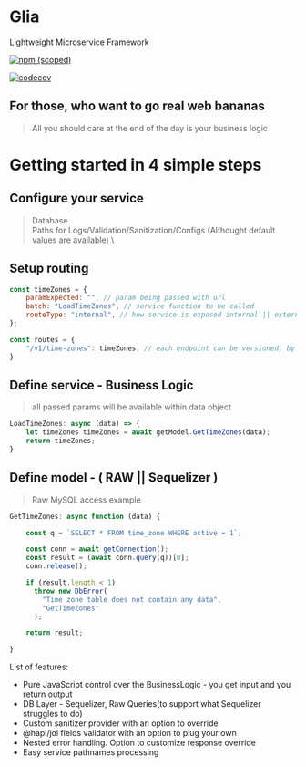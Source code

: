 # Glia

Lightweight Microservice Framework

[![npm (scoped)](https://img.shields.io/npm/v/glia)](https://github.com/somatyjack/glia)

[![codecov](https://codecov.io/gh/somatyjack/glia/branch/master/graph/badge.svg)](https://codecov.io/gh/somatyjack/glia)

## For those, who want to go real web bananas

> All you should care at the end of the day is your business logic

# Getting started in 4 simple steps

## Configure your service

> Database \
> Paths for Logs/Validation/Sanitization/Configs (Althought default values are available) \

## Setup routing

```JavaScript
const timeZones = {
    paramExpected: "", // param being passed with url
    batch: "LoadTimeZones", // service function to be called
    routeType: "internal", // how service is exposed internal || external
};

const routes = {
    "/v1/time-zones": timeZones, // each endpoint can be versioned, by default all enpoints use v1
}
```

## Define service - Business Logic

> all passed params will be available within data object

```JavaScript
LoadTimeZones: async (data) => {
    let timeZones timeZones = await getModel.GetTimeZones(data);
    return timeZones;
}
```

## Define model - ( RAW || Sequelizer )

> Raw MySQL access example

```JavaScript
GetTimeZones: async function (data) {

    const q = `SELECT * FROM time_zone WHERE active = 1`;

    const conn = await getConnection();
    const result = (await conn.query(q))[0];
    conn.release();

    if (result.length < 1)
      throw new DbError(
        "Time zone table does not contain any data",
        "GetTimeZones"
      );

    return result;

}
```

List of features:

- Pure JavaScript control over the BusinessLogic - you get input and you return output
- DB Layer - Sequelizer, Raw Queries(to support what Sequelizer struggles to do)
- Custom sanitizer provider with an option to override
- @hapi/joi fields validator with an option to plug your own
- Nested error handling. Option to customize response override
- Easy service pathnames processing

<!--
# What do you want to see as a next feature:

/polls "Error extension" 'Option 2' "Option 3"

[![](https://api.gh-polls.com/poll/01BY7ECS60GG8F9AR1VMR8745S/Error%20extension)](https://api.gh-polls.com/poll/01BY7ECS60GG8F9AR1VMR8745S/Error%20extension/vote)
[![](https://api.gh-polls.com/poll/01BY7ECS60GG8F9AR1VMR8745S/Option%202)](https://api.gh-polls.com/poll/01BY7ECS60GG8F9AR1VMR8745S/Option%202/vote)
[![](https://api.gh-polls.com/poll/01BY7ECS60GG8F9AR1VMR8745S/Option%203)](https://api.gh-polls.com/poll/01BY7ECS60GG8F9AR1VMR8745S/Option%203/vote)
-->
